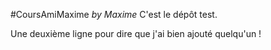 #CoursAmiMaxime
*by Maxime*
C'est le dépôt test.

Une deuxième ligne pour dire que j'ai bien ajouté quelqu'un !
